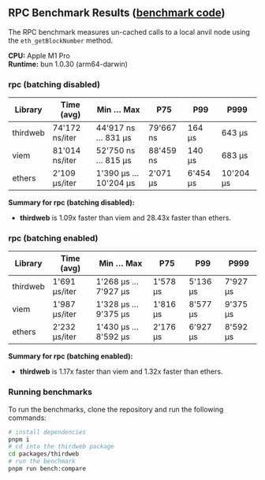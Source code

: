 ## RPC Benchmark Results ([benchmark code](./rpc.ts))

The RPC benchmark measures un-cached calls to a local anvil node using the `eth_getBlockNumber` method.

**CPU:** Apple M1 Pro  
**Runtime:** bun 1.0.30 (arm64-darwin)

### rpc (batching disabled)

| Library  | Time (avg)     | Min … Max            | P75       | P99      | P999      |
| -------- | -------------- | -------------------- | --------- | -------- | --------- |
| thirdweb | 74'172 ns/iter | 44'917 ns … 831 µs   | 79'667 ns | 164 µs   | 643 µs    |
| viem     | 81'014 ns/iter | 52'750 ns … 815 µs   | 88'459 ns | 140 µs   | 683 µs    |
| ethers   | 2'109 µs/iter  | 1'390 µs … 10'204 µs | 2'071 µs  | 6'454 µs | 10'204 µs |

**Summary for rpc (batching disabled):**

- **thirdweb** is 1.09x faster than viem and 28.43x faster than ethers.

### rpc (batching enabled)

| Library  | Time (avg)    | Min … Max           | P75      | P99      | P999     |
| -------- | ------------- | ------------------- | -------- | -------- | -------- |
| thirdweb | 1'691 µs/iter | 1'268 µs … 7'927 µs | 1'578 µs | 5'136 µs | 7'927 µs |
| viem     | 1'987 µs/iter | 1'328 µs … 9'375 µs | 1'816 µs | 8'577 µs | 9'375 µs |
| ethers   | 2'232 µs/iter | 1'430 µs … 8'592 µs | 2'176 µs | 6'927 µs | 8'592 µs |

**Summary for rpc (batching enabled):**

- **thirdweb** is 1.17x faster than viem and 1.32x faster than ethers.

### Running benchmarks

To run the benchmarks, clone the repository and run the following commands:

```bash
# install dependencies
pnpm i
# cd into the thirdweb package
cd packages/thirdweb
# run the benchmark
pnpm run bench:compare
```
